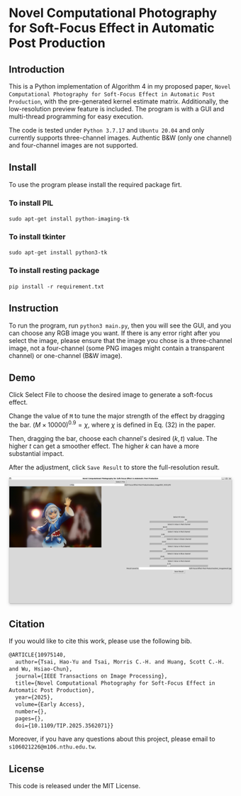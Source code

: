 # Novel Computational Photography for Soft-Focus Effect in Automatic Post Production

## Introduction
This is a Python implementation of Algorithm 4 in my proposed paper, ``Novel Computational Photography for Soft-Focus Effect in Automatic Post Production``, with the pre-generated kernel estimate matrix. Additionally, the low-resolution preview feature is included.
The program is with a GUI and multi-thread programming for easy execution.

The code is tested under `Python 3.7.17` and ``Ubuntu 20.04`` and only currently supports three-channel images. Authentic B&W (only one channel) and four-channel images are not supported.


## Install
To use the program please install the required package firt.

### To install PIL
``sudo apt-get install python-imaging-tk``

### To install tkinter
``sudo apt-get install python3-tk ``

### To install resting package 
``pip install -r requirement.txt``

## Instruction
To run the program, run ``python3 main.py``, then you will see the GUI, and you can choose any RGB image you want. If there is any error right after you select the image, please ensure that the image you chose is a three-channel image, not a four-channel (some PNG images might contain a transparent channel) or one-channel (B&W image).

## Demo
Click Select File to choose the desired image to generate a soft-focus effect.

Change the value of `M` to tune the major strength of the effect by dragging the bar. $(M \times 10000)^{0.9}=\chi$, where $\chi$ is defined in Eq. (32) in the paper.

Then, dragging the bar, choose each channel's desired $(k,t)$ value. The higher $t$ can get a smoother effect. The higher $k$ can have a more substantial impact.

After the adjustment, click `Save Result` to store the full-resolution result.

<center>
    <img style="border-radius: 0.3125em;
    box-shadow: 0 2px 4px 0 rgba(34,36,38,.12),0 2px 10px 0 rgba(34,36,38,.08);" 
    src="./image/demo_1.png">
</center>


## Citation

If you would like to cite this work, please use the following bib.
```
@ARTICLE{10975140,
  author={Tsai, Hao-Yu and Tsai, Morris C.-H. and Huang, Scott C.-H. and Wu, Hsiao-Chun},
  journal={IEEE Transactions on Image Processing}, 
  title={Novel Computational Photography for Soft-Focus Effect in Automatic Post Production}, 
  year={2025},
  volume={Early Access},
  number={},
  pages={},
  doi={10.1109/TIP.2025.3562071}}
```
Moreover, if you have any questions about this project, please email to `s106021226@m106.nthu.edu.tw`.

## License
This code is released under the MIT License. 
